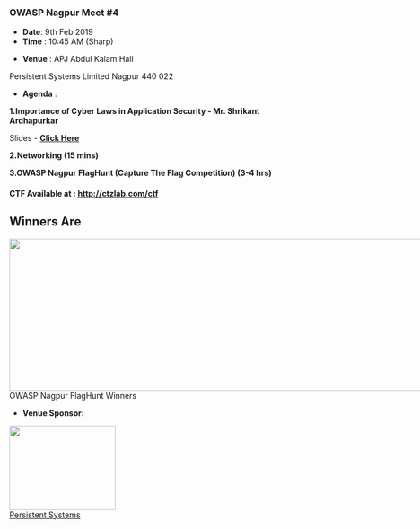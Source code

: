 <div id="mw-content-text" lang="en" dir="ltr" class="mw-content-ltr"><h3><span class="mw-headline" id="OWASP_Nagpur_Meet_.234">OWASP Nagpur Meet #4</span></h3>
<ul><li><b>Date</b>: 9th  Feb 2019</li>
<li><b>Time</b>&nbsp;: 10:45 AM (Sharp)</li></ul>
<ul><li><b>Venue</b>&nbsp;: APJ Abdul Kalam Hall</li></ul>
<p>Persistent Systems Limited Nagpur 440 022
</p>
<ul><li><b>Agenda</b>&nbsp;:</li></ul>
<p><b>1.Importance of Cyber Laws in Application Security - Mr. Shrikant Ardhapurkar</b>
</p><p>Slides - <b><a rel="nofollow" class="external text" href="https://www.slideshare.net/OWASPNagpur/owasp-nagpur-meet-4">Click Here</a></b>
</p><p><b>2.Networking (15 mins)</b>
</p><p><b>3.OWASP Nagpur FlagHunt (Capture The Flag Competition) (3-4 hrs)</b>
</p>
<h4><span class="mw-headline" id="CTF_Available_at_:_http:.2F.2Fctzlab.com.2Fctf"><b>CTF Available at&nbsp;: <a rel="nofollow" class="external free" href="http://ctzlab.com/ctf">http://ctzlab.com/ctf</a></b></span></h4>
<h2><span class="mw-headline" id="Winners_Are"><b>Winners Are</b></span></h2>
<div class="thumb tnone"><div class="thumbinner" style="width:1356px;"><a href="https://www.owasp.org/index.php/File:Winners.png" class="image"><img alt="" src="./OWASP Nagpur Feb 2019 - OWASP_files/1354px-Winners.png" width="1354" height="271" class="thumbimage" srcset="/images/c/cf/Winners.png 1.5x, /images/c/cf/Winners.png 2x"></a>  <div class="thumbcaption"><div class="magnify"><a href="https://www.owasp.org/index.php/File:Winners.png" class="internal" title="Enlarge"></a></div>OWASP Nagpur FlagHunt Winners</div></div></div>
<ul><li><b>Venue Sponsor</b>:</li></ul>
<div class="thumb tnone"><div class="thumbinner" style="width:191px;"><img alt="" src="./OWASP Nagpur Feb 2019 - OWASP_files/189px-Persistent_logo.png" width="189" height="150" class="thumbimage" srcset="/images/f/f8/Persistent_logo.png 1.5x, /images/f/f8/Persistent_logo.png 2x">  <div class="thumbcaption"><div class="magnify"><a href="https://www.owasp.org/index.php/File:Persistent_logo.png" class="internal" title="Enlarge"></a></div><a rel="nofollow" class="external text" href="https://www.persistent.com/">Persistent Systems</a></div></div></div>
